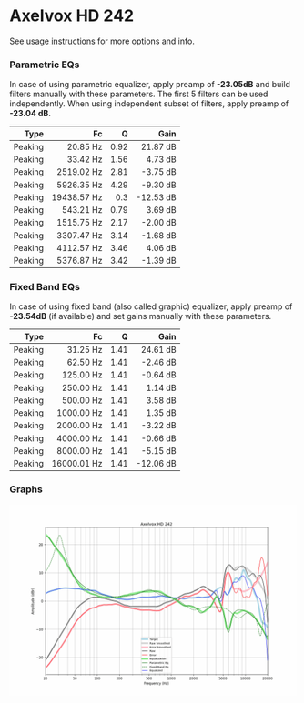 # Axelvox HD 242
See [usage instructions](https://github.com/jaakkopasanen/AutoEq#usage) for more options and info.

### Parametric EQs
In case of using parametric equalizer, apply preamp of **-23.05dB** and build filters manually
with these parameters. The first 5 filters can be used independently.
When using independent subset of filters, apply preamp of **-23.04 dB**.

| Type    | Fc          |    Q | Gain      |
|--------:|------------:|-----:|----------:|
| Peaking | 20.85 Hz    | 0.92 | 21.87 dB  |
| Peaking | 33.42 Hz    | 1.56 | 4.73 dB   |
| Peaking | 2519.02 Hz  | 2.81 | -3.75 dB  |
| Peaking | 5926.35 Hz  | 4.29 | -9.30 dB  |
| Peaking | 19438.57 Hz | 0.3  | -12.53 dB |
| Peaking | 543.21 Hz   | 0.79 | 3.69 dB   |
| Peaking | 1515.75 Hz  | 2.17 | -2.00 dB  |
| Peaking | 3307.47 Hz  | 3.14 | -1.68 dB  |
| Peaking | 4112.57 Hz  | 3.46 | 4.06 dB   |
| Peaking | 5376.87 Hz  | 3.42 | -1.39 dB  |

### Fixed Band EQs
In case of using fixed band (also called graphic) equalizer, apply preamp of **-23.54dB**
(if available) and set gains manually with these parameters.

| Type    | Fc          |    Q | Gain      |
|--------:|------------:|-----:|----------:|
| Peaking | 31.25 Hz    | 1.41 | 24.61 dB  |
| Peaking | 62.50 Hz    | 1.41 | -2.46 dB  |
| Peaking | 125.00 Hz   | 1.41 | -0.64 dB  |
| Peaking | 250.00 Hz   | 1.41 | 1.14 dB   |
| Peaking | 500.00 Hz   | 1.41 | 3.58 dB   |
| Peaking | 1000.00 Hz  | 1.41 | 1.35 dB   |
| Peaking | 2000.00 Hz  | 1.41 | -3.22 dB  |
| Peaking | 4000.00 Hz  | 1.41 | -0.66 dB  |
| Peaking | 8000.00 Hz  | 1.41 | -5.15 dB  |
| Peaking | 16000.01 Hz | 1.41 | -12.06 dB |

### Graphs
![](./Axelvox%20HD%20242.png)